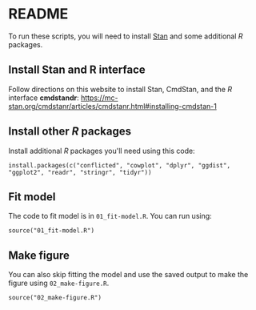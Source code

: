 # README

To run these scripts, you will need to install [Stan](https://mc-stan.org/) and some additional *R* packages.

## Install Stan and R interface

Follow directions on this website to install Stan, CmdStan, and the *R* interface **cmdstandr**: https://mc-stan.org/cmdstanr/articles/cmdstanr.html#installing-cmdstan-1

## Install other *R* packages

Install additional *R* packages you'll need using this code:

```
install.packages(c("conflicted", "cowplot", "dplyr", "ggdist", "ggplot2", "readr", "stringr", "tidyr"))
```

## Fit model

The code to fit model is in `01_fit-model.R`. You can run using:

```
source("01_fit-model.R")
```

## Make figure

You can also skip fitting the model and use the saved output to make the figure using `02_make-figure.R`.

```
source("02_make-figure.R")
```
